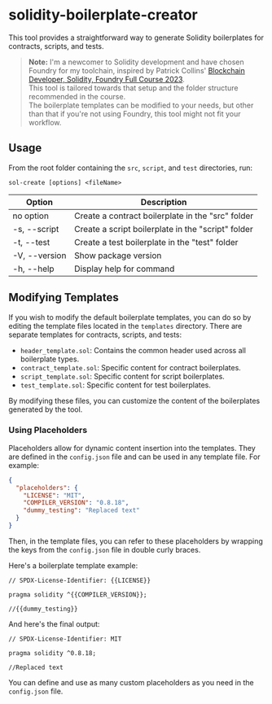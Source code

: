 # solidity-boilerplate-creator

This tool provides a straightforward way to generate Solidity boilerplates for contracts, scripts, and tests.

> **Note:**
> I'm a newcomer to Solidity development and have chosen Foundry for my toolchain, inspired by Patrick Collins' [Blockchain Developer, Solidity, Foundry Full Course 2023](https://www.youtube.com/playlist?list=PL4Rj_WH6yLgWe7TxankiqkrkVKXIwOP42).  
> This tool is tailored towards that setup and the folder structure recommended in the course.  
> The boilerplate templates can be modified to your needs, but other than that if you're not using Foundry, this tool might not fit your workflow.

## Usage

From the root folder containing the `src`, `script`, and `test` directories, run:

`sol-create [options] <fileName>`

| Option        | Description                                        |
| ------------- | -------------------------------------------------- |
| no option     | Create a contract boilerplate in the "src" folder  |
| -s, --script  | Create a script boilerplate in the "script" folder |
| -t, --test    | Create a test boilerplate in the "test" folder     |
| -V, --version | Show package version                               |
| -h, --help    | Display help for command                           |

## Modifying Templates

If you wish to modify the default boilerplate templates, you can do so by editing the template files located in the `templates` directory. There are separate templates for contracts, scripts, and tests:

- `header_template.sol`: Contains the common header used across all boilerplate types.
- `contract_template.sol`: Specific content for contract boilerplates.
- `script_template.sol`: Specific content for script boilerplates.
- `test_template.sol`: Specific content for test boilerplates.

By modifying these files, you can customize the content of the boilerplates generated by the tool.

### Using Placeholders

Placeholders allow for dynamic content insertion into the templates. They are defined in the `config.json` file and can be used in any template file. For example:

```json
{
  "placeholders": {
    "LICENSE": "MIT",
    "COMPILER_VERSION": "0.8.18",
    "dummy_testing": "Replaced text"
  }
}
```

Then, in the template files, you can refer to these placeholders by wrapping the keys from the `config.json` file in double curly braces.

Here's a boilerplate template example:

```solidity
// SPDX-License-Identifier: {{LICENSE}}

pragma solidity ^{{COMPILER_VERSION}};

//{{dummy_testing}}
```

And here's the final output:

```solidity
// SPDX-License-Identifier: MIT

pragma solidity ^0.8.18;

//Replaced text
```

You can define and use as many custom placeholders as you need in the `config.json` file.
